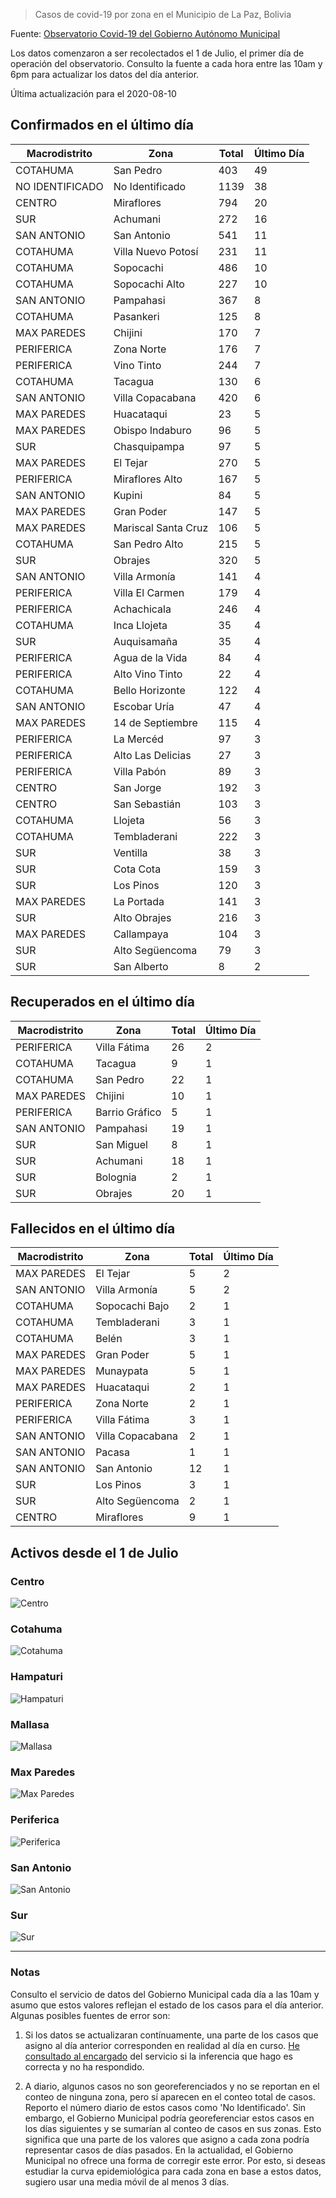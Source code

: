 > Casos de covid-19 por zona en el Municipio de La Paz, Bolivia

Fuente: [Observatorio Covid-19 del Gobierno Autónomo Municipal](http://observatoriocovid19.lapaz.bo/observatorio/index.php/datos-abiertos-covid)

Los datos comenzaron a ser recolectados el 1 de Julio, el primer día de operación del observatorio. Consulto la fuente a cada hora entre las 10am y 6pm para actualizar los datos del día anterior.

Última actualización para el 2020-08-10

## Confirmados en el último día

| Macrodistrito   | Zona                |   Total |   Último Día |
|-----------------|---------------------|---------|--------------|
| COTAHUMA        | San Pedro           |     403 |           49 |
| NO IDENTIFICADO | No Identificado     |    1139 |           38 |
| CENTRO          | Miraflores          |     794 |           20 |
| SUR             | Achumani            |     272 |           16 |
| SAN ANTONIO     | San Antonio         |     541 |           11 |
| COTAHUMA        | Villa Nuevo Potosí  |     231 |           11 |
| COTAHUMA        | Sopocachi           |     486 |           10 |
| COTAHUMA        | Sopocachi Alto      |     227 |           10 |
| SAN ANTONIO     | Pampahasi           |     367 |            8 |
| COTAHUMA        | Pasankeri           |     125 |            8 |
| MAX PAREDES     | Chijini             |     170 |            7 |
| PERIFERICA      | Zona Norte          |     176 |            7 |
| PERIFERICA      | Vino Tinto          |     244 |            7 |
| COTAHUMA        | Tacagua             |     130 |            6 |
| SAN ANTONIO     | Villa Copacabana    |     420 |            6 |
| MAX PAREDES     | Huacataqui          |      23 |            5 |
| MAX PAREDES     | Obispo Indaburo     |      96 |            5 |
| SUR             | Chasquipampa        |      97 |            5 |
| MAX PAREDES     | El Tejar            |     270 |            5 |
| PERIFERICA      | Miraflores Alto     |     167 |            5 |
| SAN ANTONIO     | Kupini              |      84 |            5 |
| MAX PAREDES     | Gran Poder          |     147 |            5 |
| MAX PAREDES     | Mariscal Santa Cruz |     106 |            5 |
| COTAHUMA        | San Pedro Alto      |     215 |            5 |
| SUR             | Obrajes             |     320 |            5 |
| SAN ANTONIO     | Villa Armonía       |     141 |            4 |
| PERIFERICA      | Villa El Carmen     |     179 |            4 |
| PERIFERICA      | Achachicala         |     246 |            4 |
| COTAHUMA        | Inca Llojeta        |      35 |            4 |
| SUR             | Auquisamaña         |      35 |            4 |
| PERIFERICA      | Agua de la Vida     |      84 |            4 |
| PERIFERICA      | Alto Vino Tinto     |      22 |            4 |
| COTAHUMA        | Bello Horizonte     |     122 |            4 |
| SAN ANTONIO     | Escobar Uría        |      47 |            4 |
| MAX PAREDES     | 14 de Septiembre    |     115 |            4 |
| PERIFERICA      | La Mercéd           |      97 |            3 |
| PERIFERICA      | Alto Las Delicias   |      27 |            3 |
| PERIFERICA      | Villa Pabón         |      89 |            3 |
| CENTRO          | San Jorge           |     192 |            3 |
| CENTRO          | San Sebastián       |     103 |            3 |
| COTAHUMA        | Llojeta             |      56 |            3 |
| COTAHUMA        | Tembladerani        |     222 |            3 |
| SUR             | Ventilla            |      38 |            3 |
| SUR             | Cota Cota           |     159 |            3 |
| SUR             | Los Pinos           |     120 |            3 |
| MAX PAREDES     | La Portada          |     141 |            3 |
| SUR             | Alto Obrajes        |     216 |            3 |
| MAX PAREDES     | Callampaya          |     104 |            3 |
| SUR             | Alto Següencoma     |      79 |            3 |
| SUR             | San Alberto         |       8 |            2 |

## Recuperados en el último día

| Macrodistrito   | Zona           |   Total |   Último Día |
|-----------------|----------------|---------|--------------|
| PERIFERICA      | Villa Fátima   |      26 |            2 |
| COTAHUMA        | Tacagua        |       9 |            1 |
| COTAHUMA        | San Pedro      |      22 |            1 |
| MAX PAREDES     | Chijini        |      10 |            1 |
| PERIFERICA      | Barrio Gráfico |       5 |            1 |
| SAN ANTONIO     | Pampahasi      |      19 |            1 |
| SUR             | San Miguel     |       8 |            1 |
| SUR             | Achumani       |      18 |            1 |
| SUR             | Bolognia       |       2 |            1 |
| SUR             | Obrajes        |      20 |            1 |

## Fallecidos en el último día

| Macrodistrito   | Zona             |   Total |   Último Día |
|-----------------|------------------|---------|--------------|
| MAX PAREDES     | El Tejar         |       5 |            2 |
| SAN ANTONIO     | Villa Armonía    |       5 |            2 |
| COTAHUMA        | Sopocachi Bajo   |       2 |            1 |
| COTAHUMA        | Tembladerani     |       3 |            1 |
| COTAHUMA        | Belén            |       3 |            1 |
| MAX PAREDES     | Gran Poder       |       5 |            1 |
| MAX PAREDES     | Munaypata        |       5 |            1 |
| MAX PAREDES     | Huacataqui       |       2 |            1 |
| PERIFERICA      | Zona Norte       |       2 |            1 |
| PERIFERICA      | Villa Fátima     |       3 |            1 |
| SAN ANTONIO     | Villa Copacabana |       2 |            1 |
| SAN ANTONIO     | Pacasa           |       1 |            1 |
| SAN ANTONIO     | San Antonio      |      12 |            1 |
| SUR             | Los Pinos        |       3 |            1 |
| SUR             | Alto Següencoma  |       2 |            1 |
| CENTRO          | Miraflores       |       9 |            1 |

## Activos desde el 1 de Julio

### Centro

![Centro](plots/activos_centro.png)

### Cotahuma

![Cotahuma](plots/activos_cotahuma.png)

### Hampaturi

![Hampaturi](plots/activos_hampaturi.png)

### Mallasa

![Mallasa](plots/activos_mallasa.png)

### Max Paredes

![Max Paredes](plots/activos_max_paredes.png)

### Periferica

![Periferica](plots/activos_periferica.png)

### San Antonio

![San Antonio](plots/activos_san_antonio.png)

### Sur

![Sur](plots/activos_sur.png)

---

### Notas

Consulto el servicio de datos del Gobierno Municipal cada día a las 10am y asumo que estos valores reflejan el estado de los casos para el día anterior. Algunas posibles fuentes de error son:

1. Si los datos se actualizaran contínuamente, una parte de los casos que asigno al día anterior corresponden en realidad al día en curso. [He consultado al encargado](https://twitter.com/mauforonda/status/1278727234765959168) del servicio si la inferencia que hago es correcta y no ha respondido.

2. A diario, algunos casos no son georeferenciados y no se reportan en el conteo de ninguna zona, pero sí aparecen en el conteo total de casos. Reporto el número diario de estos casos como 'No Identificado'.  Sin embargo, el Gobierno Municipal podría georeferenciar estos casos en los días siguientes y se sumarían al conteo de casos en sus zonas. Esto significa que una parte de los valores que asigno a cada zona podría representar casos de días pasados. En la actualidad, el Gobierno Municipal no ofrece una forma de corregir este error. Por esto, si deseas estudiar la curva epidemiológica para cada zona en base a estos datos, sugiero usar una media móvil de al menos 3 días.